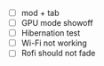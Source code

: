 - [ ] mod + tab
- [ ] GPU mode showoff
- [ ] Hibernation test
- [ ] Wi-Fi not working
- [ ] Rofi should not fade
